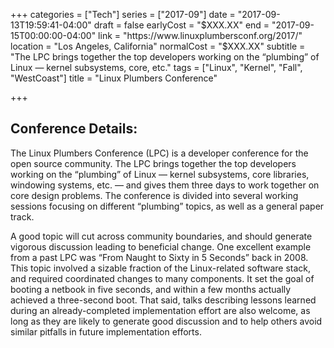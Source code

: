 +++
categories = ["Tech"]
series = ["2017-09"]
date = "2017-09-13T19:59:41-04:00"
draft = false
earlyCost = "$XXX.XX"
end = "2017-09-15T00:00:00-04:00"
link = "https://www.linuxplumbersconf.org/2017/"
location = "Los Angeles, California"
normalCost = "$XXX.XX"
subtitle = "The LPC brings together the top developers working on the “plumbing” of Linux — kernel subsystems, core, etc."
tags = ["Linux", "Kernel", "Fall", "WestCoast"]
title = "Linux Plumbers Conference"

+++


## Conference Details: 

The Linux Plumbers Conference (LPC) is a developer conference for the open source community. The LPC brings together the top developers working on the “plumbing” of Linux — kernel subsystems, core libraries, windowing systems, etc. — and gives them three days to work together on core design problems. The conference is divided into several working sessions focusing on different “plumbing” topics, as well as a general paper track.

A good topic will cut across community boundaries, and should generate vigorous discussion leading to beneficial change. One excellent example from a past LPC was “From Naught to Sixty in 5 Seconds” back in 2008. This topic involved a sizable fraction of the Linux-related software stack, and required coordinated changes to many components. It set the goal of booting a netbook in five seconds, and within a few months actually achieved a three-second boot. That said, talks describing lessons learned during an already-completed implementation effort are also welcome, as long as they are likely to generate good discussion and to help others avoid similar pitfalls in future implementation efforts.
